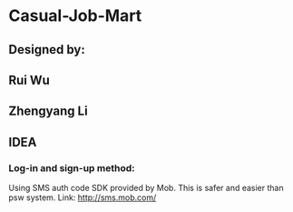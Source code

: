 # Casual-Job-Mart
## Designed by: 
## Rui Wu
## Zhengyang Li

## IDEA
### Log-in and sign-up method:
Using SMS auth code SDK provided by Mob. This is safer and easier than psw system.
Link: http://sms.mob.com/